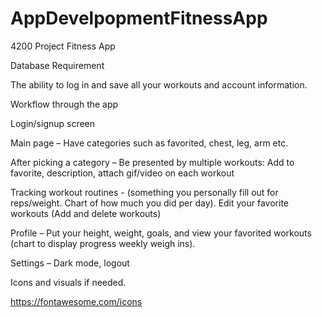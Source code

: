 # AppDevelpopmentFitnessApp 
4200 Project
Fitness App 

 

Database Requirement 

The ability to log in and save all your workouts and account information. 

Workflow through the app 

Login/signup screen 

Main page – Have categories such as favorited, chest, leg, arm etc. 

After picking a category – Be presented by multiple workouts: Add to favorite, description, attach gif/video on each workout 

Tracking workout routines - (something you personally fill out for reps/weight. Chart of how much you did per day). Edit your favorite workouts (Add and delete workouts)  

Profile – Put your height, weight, goals, and view your favorited workouts (chart to display progress weekly weigh ins).  

Settings – Dark mode, logout 

Icons and visuals if needed. 

https://fontawesome.com/icons 

 
